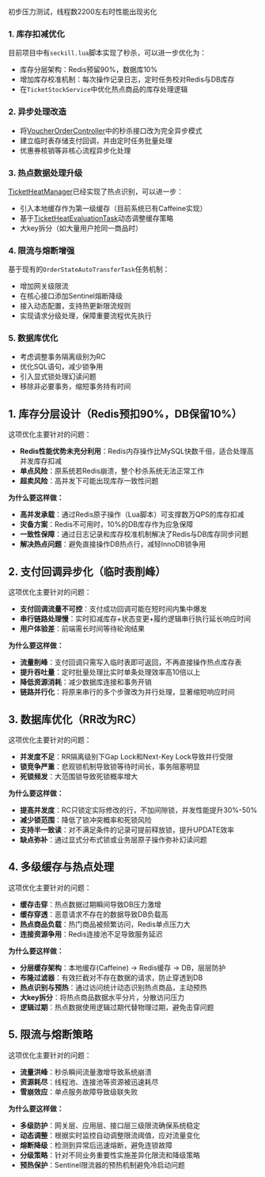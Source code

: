 
初步压力测试，线程数2200左右时性能出现劣化

### 1. 库存扣减优化

目前项目中有`seckill.lua`脚本实现了秒杀，可以进一步优化为：

- 库存分层架构：Redis预留90%，数据库10%
- 增加库存校准机制：每次操作记录日志，定时任务校对Redis与DB库存
- 在`TicketStockService`中优化热点商品的库存处理逻辑

### 2. 异步处理改造

- 将[VoucherOrderController](vscode-file://vscode-app/d:/%E5%B7%A5%E5%85%B7/Microsoft%20VS%20Code/resources/app/out/vs/code/electron-sandbox/workbench/workbench.html)中的秒杀接口改为完全异步模式
- 建立临时表存储支付回调，并由定时任务批量处理
- 优惠券核销等非核心流程异步化处理

### 3. 热点数据处理升级

[TicketHeatManager](vscode-file://vscode-app/d:/%E5%B7%A5%E5%85%B7/Microsoft%20VS%20Code/resources/app/out/vs/code/electron-sandbox/workbench/workbench.html)已经实现了热点识别，可以进一步：

- 引入本地缓存作为第一级缓存（目前系统已有Caffeine实现）
- 基于[TicketHeatEvaluationTask](vscode-file://vscode-app/d:/%E5%B7%A5%E5%85%B7/Microsoft%20VS%20Code/resources/app/out/vs/code/electron-sandbox/workbench/workbench.html)动态调整缓存策略
- 大key拆分（如大量用户抢同一商品时）

### 4. 限流与熔断增强

基于现有的`OrderStateAutoTransferTask`任务机制：

- 增加网关级限流
- 在核心接口添加Sentinel熔断降级
- 接入动态配置，支持热更新限流规则
- 实现请求分级处理，保障重要流程优先执行

### 5. 数据库优化

- 考虑调整事务隔离级别为RC
- 优化SQL语句，减少锁争用
- 引入显式锁处理幻读问题
- 移除非必要事务，缩短事务持有时间



## 1. 库存分层设计（Redis预扣90%，DB保留10%）

这项优化主要针对的问题：

- **Redis性能优势未充分利用**：Redis内存操作比MySQL快数千倍，适合处理高并发库存扣减
- **单点风险**：原系统若Redis崩溃，整个秒杀系统无法正常工作
- **超卖风险**：高并发下可能出现库存一致性问题

**为什么要这样做：**

- **高并发承载**：通过Redis原子操作（Lua脚本）可支撑数万QPS的库存扣减
- **灾备方案**：Redis不可用时，10%的DB库存作为应急保障
- **一致性保障**：通过日志记录和库存校准机制解决了Redis与DB库存同步问题
- **解决热点问题**：避免直接操作DB热点行，减轻InnoDB锁争用

## 2. 支付回调异步化（临时表削峰）

这项优化主要针对的问题：

- **支付回调流量不可控**：支付成功回调可能在短时间内集中爆发
- **串行链路处理慢**：实时扣减库存+状态变更+履约逻辑串行执行延长响应时间
- **用户体验差**：前端需长时间等待轮询结果

**为什么要这样做：**

- **流量削峰**：支付回调只需写入临时表即可返回，不再直接操作热点库存表
- **提升吞吐量**：定时批量处理比实时单条处理效率高10倍以上
- **降低资源消耗**：减少数据库连接和事务开销
- **链路并行化**：将原来串行的多个步骤改为并行处理，显著缩短响应时间

## 3. 数据库优化（RR改为RC）

这项优化主要针对的问题：

- **并发度不足**：RR隔离级别下Gap Lock和Next-Key Lock导致并行受限
- **锁竞争严重**：悲观锁机制导致锁等待时间长，事务阻塞明显
- **死锁频发**：大范围锁导致死锁概率增大

**为什么要这样做：**

- **提高并发度**：RC只锁定实际修改的行，不加间隙锁，并发性能提升30%-50%
- **减少锁范围**：降低了锁冲突概率和死锁风险
- **支持半一致读**：对不满足条件的记录可提前释放锁，提升UPDATE效率
- **缺点弥补**：通过显式分布式锁或业务层原子操作弥补幻读问题

## 4. 多级缓存与热点处理

这项优化主要针对的问题：

- **缓存击穿**：热点数据过期瞬间导致DB压力激增
- **缓存穿透**：恶意请求不存在的数据导致DB负载高
- **热点商品负载**：热门商品被频繁访问，Redis单点压力大
- **连接资源争用**：Redis连接池不足导致服务延迟

**为什么要这样做：**

- **分层缓存架构**：本地缓存(Caffeine) → Redis缓存 → DB，层层防护
- **布隆过滤器**：有效拦截对不存在数据的请求，防止穿透到DB
- **热点识别与预热**：通过访问统计动态识别热点商品，主动预热
- **大key拆分**：将热点商品数据水平分片，分散访问压力
- **逻辑过期**：热点数据使用逻辑过期代替物理过期，避免击穿问题

## 5. 限流与熔断策略

这项优化主要针对的问题：

- **流量洪峰**：秒杀瞬间流量激增导致系统崩溃
- **资源耗尽**：线程池、连接池等资源被迅速耗尽
- **雪崩效应**：单点服务故障导致级联失败

**为什么要这样做：**

- **多级防护**：网关层、应用层、接口层三级限流确保系统稳定
- **动态调整**：根据实时监控自动调整限流阈值，应对流量变化
- **熔断降级**：检测到异常后迅速熔断，避免连锁故障
- **分级策略**：针对不同业务重要性实施差异化限流和降级策略
- **预热保护**：Sentinel限流器的预热机制避免冷启动问题